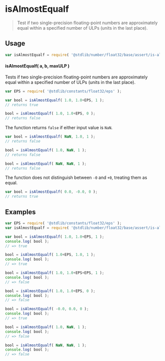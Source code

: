 <!--

@license Apache-2.0

Copyright (c) 2025 The Stdlib Authors.

Licensed under the Apache License, Version 2.0 (the "License");
you may not use this file except in compliance with the License.
You may obtain a copy of the License at

   http://www.apache.org/licenses/LICENSE-2.0

Unless required by applicable law or agreed to in writing, software
distributed under the License is distributed on an "AS IS" BASIS,
WITHOUT WARRANTIES OR CONDITIONS OF ANY KIND, either express or implied.
See the License for the specific language governing permissions and
limitations under the License.

-->

# isAlmostEqualf

> Test if two single-precision floating-point numbers are approximately equal within a specified number of ULPs (units in the last place).

<section class="usage">

## Usage

```javascript
var isAlmostEqualf = require( '@stdlib/number/float32/base/assert/is-almost-equal' );
```

#### isAlmostEqualf( a, b, maxULP )

Tests if two single-precision floating-point numbers are approximately equal within a specified number of ULPs (units in the last place).

```javascript
var EPS = require( '@stdlib/constants/float32/eps' );

var bool = isAlmostEqualf( 1.0, 1.0+EPS, 1 );
// returns true

bool = isAlmostEqualf( 1.0, 1.0+EPS, 0 );
// returns false
```

The function returns `false` if either input value is `NaN`.

```javascript
var bool = isAlmostEqualf( NaN, 1.0, 1 );
// returns false

bool = isAlmostEqualf( 1.0, NaN, 1 );
// returns false

bool = isAlmostEqualf( NaN, NaN, 1 );
// returns false
```

The function does not distinguish between `-0` and `+0`, treating them as equal.

```javascript
var bool = isAlmostEqualf( 0.0, -0.0, 0 );
// returns true
```

</section>

<!-- /.usage -->

<section class="notes">

</section>

<!-- /.notes -->

<section class="examples">

## Examples

<!-- eslint no-undef: "error" -->

```javascript
var EPS = require( '@stdlib/constants/float32/eps' );
var isAlmostEqualf = require( '@stdlib/number/float32/base/assert/is-almost-equal' );

var bool = isAlmostEqualf( 1.0, 1.0+EPS, 1 );
console.log( bool );
// => true

bool = isAlmostEqualf( 1.0+EPS, 1.0, 1 );
console.log( bool );
// => true

bool = isAlmostEqualf( 1.0, 1.0+EPS+EPS, 1 );
console.log( bool );
// => false

bool = isAlmostEqualf( 1.0, 1.0+EPS, 0 );
console.log( bool );
// => false

bool = isAlmostEqualf( -0.0, 0.0, 0 );
console.log( bool );
// => true

bool = isAlmostEqualf( 1.0, NaN, 1 );
console.log( bool );
// => false

bool = isAlmostEqualf( NaN, NaN, 1 );
console.log( bool );
// => false
```

</section>

<!-- /.examples -->

<!-- Section for related `stdlib` packages. Do not manually edit this section, as it is automatically populated. -->

<section class="related">

</section>

<!-- /.related -->

<!-- Section for all links. Make sure to keep an empty line after the `section` element and another before the `/section` close. -->

<section class="links">

</section>

<!-- /.links -->

